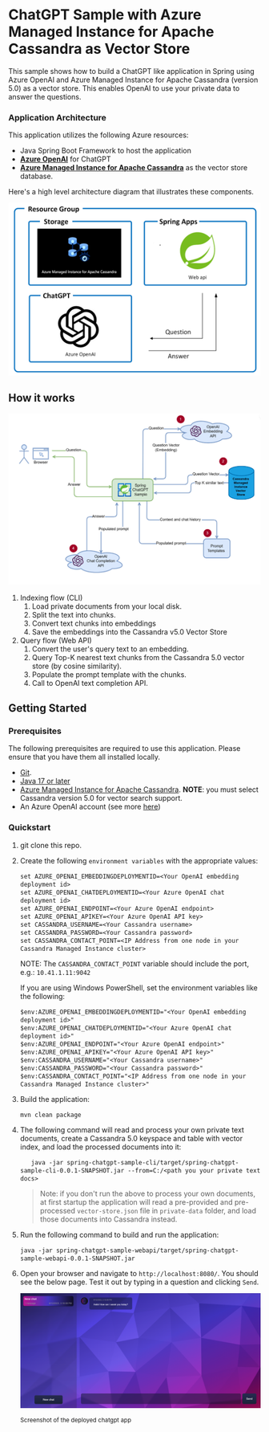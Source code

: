 # ChatGPT Sample with Azure Managed Instance for Apache Cassandra as Vector Store

This sample shows how to build a ChatGPT like application in Spring using Azure OpenAI and Azure Managed Instance for Apache Cassandra (version 5.0) as a vector store. This enables OpenAI to use your private data to answer the questions.

### Application Architecture

This application utilizes the following Azure resources:

- Java Spring Boot Framework to host the application
- [**Azure OpenAI**](https://docs.microsoft.com/azure/cognitive-services/openai/) for ChatGPT
- [**Azure Managed Instance for Apache Cassandra**](https://aka.ms/CassandraMIVectorStore) as the vector store database.

Here's a high level architecture diagram that illustrates these components.

!["Application architecture diagram"](assets/resources.png)

## How it works

![Workflow](./docs/workflow.png)

1. Indexing flow (CLI)
   1. Load private documents from your local disk.
   1. Split the text into chunks.
   1. Convert text chunks into embeddings
   1. Save the embeddings into the Cassandra v5.0 Vector Store
1. Query flow (Web API)
   1. Convert the user's query text to an embedding.
   1. Query Top-K nearest text chunks from the Cassandra 5.0 vector store (by cosine similarity).
   1. Populate the prompt template with the chunks.
   1. Call to OpenAI text completion API.


## Getting Started

### Prerequisites

The following prerequisites are required to use this application. Please ensure that you have them all installed locally.

- [Git](http://git-scm.com/).
- [Java 17 or later](https://learn.microsoft.com/java/openjdk/install)
- [Azure Managed Instance for Apache Cassandra](https://learn.microsoft.com/azure/managed-instance-apache-cassandra/). **NOTE**: you must select Cassandra version 5.0 for vector search support.
- An Azure OpenAI account (see more [here](https://customervoice.microsoft.com/Pages/ResponsePage.aspx?id=v4j5cvGGr0GRqy180BHbR7en2Ais5pxKtso_Pz4b1_xUOFA5Qk1UWDRBMjg0WFhPMkIzTzhKQ1dWNyQlQCN0PWcu))

### Quickstart

1. git clone this repo.
2. Create the following `environment variables` with the appropriate values:

   ```shell
   set AZURE_OPENAI_EMBEDDINGDEPLOYMENTID=<Your OpenAI embedding deployment id>
   set AZURE_OPENAI_CHATDEPLOYMENTID=<Your Azure OpenAI chat deployment id>
   set AZURE_OPENAI_ENDPOINT=<Your Azure OpenAI endpoint>
   set AZURE_OPENAI_APIKEY=<Your Azure OpenAI API key>
   set CASSANDRA_USERNAME=<Your Cassandra username>
   set CASSANDRA_PASSWORD=<Your Cassandra password>
   set CASSANDRA_CONTACT_POINT=<IP Address from one node in your Cassandra Managed Instance cluster>
   ```
   NOTE: The `CASSANDRA_CONTACT_POINT` variable should include the port, e.g.: `10.41.1.11:9042`

   If you are using Windows PowerShell, set the environment variables like the following:

   ```shell
   $env:AZURE_OPENAI_EMBEDDINGDEPLOYMENTID="<Your OpenAI embedding deployment id>"
   $env:AZURE_OPENAI_CHATDEPLOYMENTID="<Your Azure OpenAI chat deployment id>"
   $env:AZURE_OPENAI_ENDPOINT="<Your Azure OpenAI endpoint>"
   $env:AZURE_OPENAI_APIKEY="<Your Azure OpenAI API key>"
   $env:CASSANDRA_USERNAME="<Your Cassandra username>"
   $env:CASSANDRA_PASSWORD="<Your Cassandra password>"
   $env:CASSANDRA_CONTACT_POINT="<IP Address from one node in your Cassandra Managed Instance cluster>"
   ```


3. Build the application:

   ```shell
   mvn clean package
   ```  

4. The following command will read and process your own private text documents, create a Cassandra 5.0 keyspace and table with vector index, and load the processed documents into it:

   ```shell
      java -jar spring-chatgpt-sample-cli/target/spring-chatgpt-sample-cli-0.0.1-SNAPSHOT.jar --from=C:/<path you your private text docs>

   ```
   > Note: if you don't run the above to process your own documents, at first startup the application will read a pre-provided and pre-processed `vector-store.json` file in `private-data` folder, and load those documents into Cassandra instead.

5. Run the following command to build and run the application:

   ```shell
   java -jar spring-chatgpt-sample-webapi/target/spring-chatgpt-sample-webapi-0.0.1-SNAPSHOT.jar
   ```
6. Open your browser and navigate to `http://localhost:8080/`. You should see the below page. Test it out by typing in a question and clicking `Send`.

   !["Screenshot of deployed chatgpt app"](assets/chatgpt.png)

   <sup>Screenshot of the deployed chatgpt app</sup>